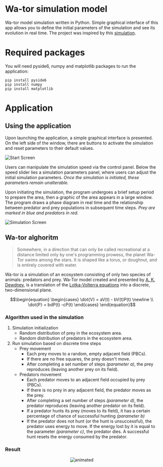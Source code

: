 # Wa-tor simulation model
Wa-tor model simulation written in Python. Simple graphical interface of this app allows you to define the initial parameters of the simulation and see its evolution in real time.
The project was inspired by this [simulation](http://www.alife.pl/drapiezniki-i-ofiary-model-Lotki-Volterry).

# Required packages

You will need pyside6, numpy and matplotlib packages to run the application:
```
pip install pyside6
pip install numpy
pip install matplotlib
```

# Application
## Using the application
Upon launching the application, a simple graphical interface is presented. On the left side of the window, there are buttons to activate the simulation and reset parameters to their default values.

![Start Screen](https://github.com/jakrog01/Wator/assets/141222606/76bf8e6c-ff35-4398-839e-1f6c1627bc62)

Users can manipulate the simulation speed via the control panel.
Below the speed slider lies a simulation parameters panel, where users can adjust the initial simulation parameters. *Once the simulation is initiated, these parameters remain unalterable.*

Upon initiating the simulation, the program undergoes a brief setup period to prepare the area, then a graphic of the area appears in a large window. 
The program draws a phase diagram in real time and the relationship between predator and prey populations in subsequent time steps.
*Prey are marked in blue and predators in red.*

![Simulation Screen](https://github.com/jakrog01/Wator/assets/141222606/55d61a38-2244-4d51-975c-f33dbaf3139a)

## Wa-tor alghoritm
> Somewhere, in a direction that can only be called recreational at a distance limited only by one's programming prowess, the planet Wa-Tor swims among the stars. It is shaped like a torus, or doughnut, and is entirely covered with water.

Wa-tor is a simulation of an ecosystem consisting of only two species of animals: predators and prey.
Wa-Tor model created and presented by [A. K. Dewdney](http://cs.gettysburg.edu/~tneller/cs107/wator_dewdney.pdf), is a translation of the [Lotka-Volterra equations](https://en.wikipedia.org/wiki/Lotka%E2%80%93Volterra_equations) into a discrete, two-dimensional plane.

$$\begin{equation}
\begin{cases}
\dot{V} = aV(t) - bV(t)P(t)  \newline \\
\dot{P} = bdP(t) -cP(t)
\end{cases}
\end{equation}$$

### Algorithm used in the simulation
1. Simulation initialization
   - Random distribution of prey in the ecosystem area.
   - Random distribution of predators in the ecosystem area.
2. Run simulation based on discrete time steps
   - Prey movement
     - Each prey moves to a random, empty adjacent field (PBCs).
     - If there are no free squares, the prey doesn't move.
     - After completing a set number of steps _(parameter a)_, the prey reproduces (leaving another prey on its field).
   - Predators movement
     - Each predator moves to an adjacent field occupied by prey (PBCs).
     - If there is no prey in any adjacent field, the predator moves as the prey.
     - After completing a set number of steps _(parameter d)_, the predator reproduces (leaving another predator on its field).
     - If a predator hunts its prey (moves to its field), it has a certain percentage of chance of successful hunting _(parameter b)_
     - If the predator does not hunt (or the hunt is unsuccessful), the predator uses energy to move. If the energy lost by it is equal to the parameter _(parameter c)_, the predator dies. A successful hunt resets the energy consumed by the predator.

### Result
<p align="center">
  <img src="https://github.com/jakrog01/Wa-Tor/assets/141222606/b764269e-f7e0-4c66-838e-4d6c08036a7b" alt="animated" />
</p>
     
